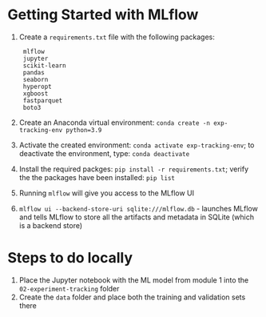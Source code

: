 # Getting Started with MLflow

1. Create a `requirements.txt` file with the following packages: 

        mlflow
        jupyter
        scikit-learn
        pandas
        seaborn
        hyperopt
        xgboost
        fastparquet
        boto3
2. Create an Anaconda virtual environment: `conda create -n exp-tracking-env python=3.9`
3. Activate the created environment: `conda activate exp-tracking-env`; to deactivate the environment, type: `conda deactivate`
4. Install the required packges: `pip install -r requirements.txt`; verify the the packages have been installed: `pip list`
5. Running `mlflow` will give you access to the MLflow UI
6. `mlflow ui --backend-store-uri sqlite:///mlflow.db` - launches MLflow and tells MLflow to store all the artifacts and metadata in SQLite (which is a backend store)

# Steps to do locally

1. Place the Jupyter notebook with the ML model from module 1 into the `02-experiment-tracking` folder
2. Create the `data` folder and place both the training and validation sets there